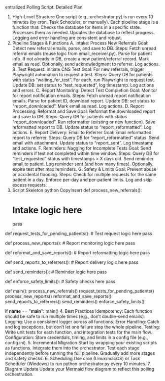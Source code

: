 entralized Polling Script: Detailed Plan
1. High-Level Structure
One script (e.g., orchestrator.py) is run every 10 minutes (by cron, Task Scheduler, or manually).
Each pipeline stage is a function that:
Checks the database for items in a specific state.
Processes them as needed.
Updates the database to reflect progress.
Logging and error handling are consistent and robust.
2. Pipeline Stages & Functions
A. Intake: Process New Referrals
Goal: Detect new referral emails, parse, and save to DB.
Steps:
Fetch unread referral emails (reuse logic from email_receiver.py).
Parse for patient info.
If not already in DB, create a new patient/referral record.
Mark email as read.
Optionally, send acknowledgment to referrer.
Log actions.
B. Test Request: Initiate CNS Test
Goal: For new referrals, trigger Playwright automation to request a test.
Steps:
Query DB for patients with status “waiting_for_test”.
For each, run Playwright to request test.
Update DB: set status to “test_requested”, log timestamp.
Log actions and errors.
C. Report Monitoring: Detect Test Completion
Goal: Monitor for report notification emails.
Steps:
Fetch unread report notification emails.
Parse for patient ID, download report.
Update DB: set status to “report_downloaded”.
Mark email as read.
Log actions.
D. Report Processing: Reformat and Save
Goal: Reformat the downloaded report and save to DB.
Steps:
Query DB for patients with status “report_downloaded”.
Run reformatter (existing or new function).
Save reformatted report to DB.
Update status to “report_reformatted”.
Log actions.
E. Report Delivery: Email to Referrer
Goal: Email reformatted report to referrer.
Steps:
Query DB for “report_reformatted” status.
Send email with attachment.
Update status to “report_sent”.
Log timestamp and actions.
F. Reminders: Nagging for Incomplete Tests
Goal: Send reminders if test not completed within time window.
Steps:
Query DB for “test_requested” status with timestamps > X days old.
Send reminder email to patient.
Log reminder sent (and how many times).
Optionally, expire test after max reminders.
G. Safety & Limits
Goal: Prevent abuse or accidental flooding.
Steps:
Check for multiple requests for the same patient in a day.
Enforce per-day and per-patient limits.
Log and skip excess requests.
3. Script Skeleton
python
CopyInsert
def process_new_referrals():
    # Intake logic here
    pass

def request_tests_for_pending_patients():
    # Test request logic here
    pass

def process_new_reports():
    # Report monitoring logic here
    pass

def reformat_and_save_reports():
    # Report reformatting logic here
    pass

def send_reports_to_referrers():
    # Report delivery logic here
    pass

def send_reminders():
    # Reminder logic here
    pass

def enforce_safety_limits():
    # Safety checks here
    pass

def main():
    process_new_referrals()
    request_tests_for_pending_patients()
    process_new_reports()
    reformat_and_save_reports()
    send_reports_to_referrers()
    send_reminders()
    enforce_safety_limits()

if __name__ == "__main__":
    main()
4. Best Practices
Idempotency: Each function should be safe to run multiple times (e.g., don’t double-send emails).
Logging: Use a consistent logger across all functions.
Error Handling: Catch and log exceptions, but don’t let one failure stop the whole pipeline.
Testing: Write unit tests for each function, and integration tests for the main flow.
Configuration: Store credentials, timing, and limits in a config file (e.g., config.ini).
5. Incremental Migration
Start by wrapping your existing scripts as functions.
Integrate them into the orchestrator.
Test each stage independently before running the full pipeline.
Gradually add more stages and safety checks.
6. Scheduling
Use cron (Linux/macOS) or Task Scheduler (Windows) to run python orchestrator.py every 10 minutes.
7. Diagram Update
Update your Mermaid flow diagram to reflect this polling orchestration.